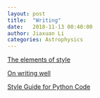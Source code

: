 ```yaml
---
layout: post
title:  "Writing"
date:   2018-11-13 00:40:00
author: Jiaxuan Li
categories: Astrophysics
---
```


<a href="https://stackoverflow.com/questions/49321138/galsim-galaxy-simulation-with-local-wcs-psf">


[The elements of style](https://en.m.wikipedia.org/wiki/The_Elements_of_Style)

[On writing well](https://www.amazon.com/Writing-Well-Classic-Guide-Nonfiction/dp/0060891548)

[Style Guide for Python Code](https://www.python.org/dev/peps/pep-0008/)